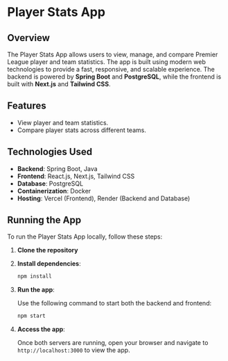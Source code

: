 # Player Stats App

## Overview

The Player Stats App allows users to view, manage, and compare Premier League player and team statistics. The app is built using modern web technologies to provide a fast, responsive, and scalable experience. The backend is powered by **Spring Boot** and **PostgreSQL**, while the frontend is built with **Next.js** and **Tailwind CSS**.

## Features

- View player and team statistics.
- Compare player stats across different teams.

## Technologies Used

- **Backend**: Spring Boot, Java
- **Frontend**: React.js, Next.js, Tailwind CSS
- **Database**: PostgreSQL
- **Containerization**: Docker
- **Hosting**: Vercel (Frontend), Render (Backend and Database)

## Running the App

To run the Player Stats App locally, follow these steps:

1. **Clone the repository**

2. **Install dependencies**:

   ```bash
   npm install
   ```

3. **Run the app**:

   Use the following command to start both the backend and frontend:

   ```bash
   npm start
   ```

4. **Access the app**:

   Once both servers are running, open your browser and navigate to `http://localhost:3000` to view the app.

